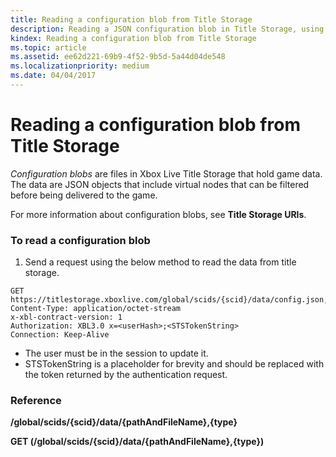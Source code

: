 ```yaml
---
title: Reading a configuration blob from Title Storage
description: Reading a JSON configuration blob in Title Storage, using GET.
kindex: Reading a configuration blob from Title Storage
ms.topic: article
ms.assetid: ee62d221-69b9-4f52-9b5d-5a44d04de548
ms.localizationpriority: medium
ms.date: 04/04/2017
---
```


# Reading a configuration blob from Title Storage

*Configuration blobs* are files in Xbox Live Title Storage that hold game data.
The data are JSON objects that include virtual nodes that can be filtered before being delivered to the game.

For more information about configuration blobs, see **Title Storage URIs**.


### To read a configuration blob

1.  Send a request using the below method to read the data from title storage.

```http
GET https://titlestorage.xboxlive.com/global/scids/{scid}/data/config.json,config              
Content-Type: application/octet-stream
x-xbl-contract-version: 1
Authorization: XBL3.0 x=<userHash>;<STSTokenString>
Connection: Keep-Alive
```

-   The user must be in the session to update it.
-   STSTokenString is a placeholder for brevity and should be replaced with the token returned by the authentication request.


### Reference

**/global/scids/{scid}/data/{pathAndFileName},{type}**

**GET (/global/scids/{scid}/data/{pathAndFileName},{type})**
